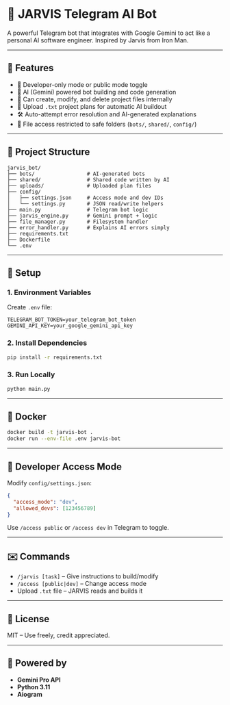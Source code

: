 # 🤖 JARVIS Telegram AI Bot

A powerful Telegram bot that integrates with Google Gemini to act like a personal AI software engineer. Inspired by Jarvis from Iron Man.

---

## 🚀 Features

- 🔐 Developer-only mode or public mode toggle
- 🧠 AI (Gemini) powered bot building and code generation
- 📂 Can create, modify, and delete project files internally
- 📝 Upload `.txt` project plans for automatic AI buildout
- 🛠️ Auto-attempt error resolution and AI-generated explanations
- 🧼 File access restricted to safe folders (`bots/`, `shared/`, `config/`)

---

## 📁 Project Structure

```
jarvis_bot/
├── bots/                 # AI-generated bots
├── shared/               # Shared code written by AI
├── uploads/              # Uploaded plan files
├── config/
│   ├── settings.json     # Access mode and dev IDs
│   └── settings.py       # JSON read/write helpers
├── main.py               # Telegram bot logic
├── jarvis_engine.py      # Gemini prompt + logic
├── file_manager.py       # Filesystem handler
├── error_handler.py      # Explains AI errors simply
├── requirements.txt
├── Dockerfile
└── .env
```

---

## 🔧 Setup

### 1. Environment Variables

Create `.env` file:

```
TELEGRAM_BOT_TOKEN=your_telegram_bot_token
GEMINI_API_KEY=your_google_gemini_api_key
```

### 2. Install Dependencies

```bash
pip install -r requirements.txt
```

### 3. Run Locally

```bash
python main.py
```

---

## 🐳 Docker

```bash
docker build -t jarvis-bot .
docker run --env-file .env jarvis-bot
```

---

## 🔑 Developer Access Mode

Modify `config/settings.json`:

```json
{
  "access_mode": "dev",
  "allowed_devs": [123456789]
}
```

Use `/access public` or `/access dev` in Telegram to toggle.

---

## ✉️ Commands

- `/jarvis [task]` – Give instructions to build/modify
- `/access [public|dev]` – Change access mode
- Upload `.txt` file – JARVIS reads and builds it

---

## 📜 License

MIT – Use freely, credit appreciated.

---

## 🧠 Powered by

- **Gemini Pro API**
- **Python 3.11**
- **Aiogram**